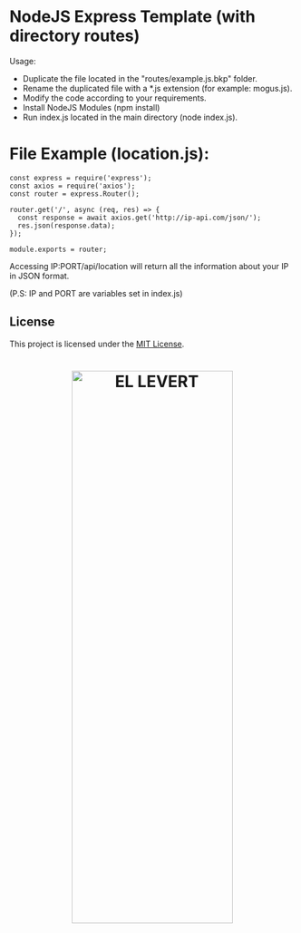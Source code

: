 # NodeJS Express Template (with directory routes)

Usage:
- Duplicate the file located in the "routes/example.js.bkp" folder.
- Rename the duplicated file with a *.js extension (for example: mogus.js).
- Modify the code according to your requirements.
- Install NodeJS Modules (npm install)
- Run index.js located in the main directory (node index.js).

# File Example (location.js):
```
const express = require('express');
const axios = require('axios');
const router = express.Router();

router.get('/', async (req, res) => {
  const response = await axios.get('http://ip-api.com/json/');
  res.json(response.data);
});

module.exports = router;
```

Accessing IP:PORT/api/location will return all the information about your IP in JSON format.

(P.S: IP and PORT are variables set in index.js)





## License

This project is licensed under the [MIT License](LICENSE).


<h1 align="center">
    <img src="https://i.imgur.com/oDZ2nYI.png" alt="EL LEVERT" style="width:75%;height:50%;">
</h1>
